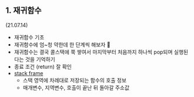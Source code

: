 ## 1. 재귀함수

(21.07.14)

- 재귀함수 기초
- 재귀함수에 엄~청 약한데 한 단계씩 해보자 👊
- 재귀함수는 결국 콜스택에 쭉 쌓여서 마지막부터 처음까지 하나씩 pop되며 실행된다는 것을 기억하기
- 종료 조건 (return) 잘 확인
- [stack frame](http://tcpschool.com/c/c_memory_stackframe)
  - 스택 영역에 차례대로 저장되는 함수의 호출 정보
  - 매개변수, 지역변수, 호출이 끝난 뒤 돌아갈 주소값
